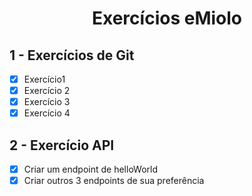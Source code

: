 <h1 align="center">Exercícios eMiolo</h1>

## 1 - Exercícios de Git
- [x] Exercício1
- [x] Exercício 2
- [x] Exercício 3
- [x] Exercício 4

## 2 - Exercício API
- [x] Criar um endpoint de helloWorld
- [x] Criar outros 3 endpoints de sua preferência 
